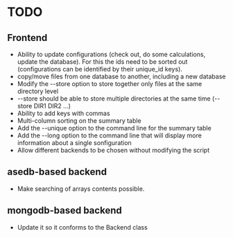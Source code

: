 # TODO

## Frontend

* Ability to update configurations (check out, do some calculations, update the database). For this the ids need to be sorted out (configurations can be identified by their unique_id keys).
* copy/move files from one database to another, including a new database
* Modify the --store option to store together only files at the same directory level
* --store should be able to store multiple directories at the same time (--store DIR1 DIR2 ...)
* Ability to add keys with commas
* Multi-column sorting on the summary table
* Add the --unique option to the command line for the summary table
* Add the --long option to the command line that will display more information about a single sonfiguration
* Allow different backends to be chosen without modifying the script

## asedb-based backend

* Make searching of arrays contents possible.

## mongodb-based backend

* Update it so it conforms to the Backend class
